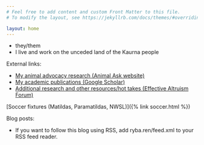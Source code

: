 ```yaml
---
# Feel free to add content and custom Front Matter to this file.
# To modify the layout, see https://jekyllrb.com/docs/themes/#overriding-theme-defaults

layout: home
---
```

- they/them
- I live and work on the unceded land of the Kaurna people

External links:
- [My animal advocacy research (Animal Ask website)](https://www.animalask.org/research)
- [My academic publications (Google Scholar)](https://www.scholar.google.com/citations?hl=en&user=hCCZcZYAAAAJ&view_op=list_works&sortby=pubdate)
- [Additional research and other resources/hot takes (Effective Altruism Forum)](https://forum.effectivealtruism.org/users/ren-ryba)

[Soccer fixtures (Matildas, Paramatildas, NWSL)]({% link soccer.html %})

Blog posts:
- If you want to follow this blog using RSS, add ryba.ren/feed.xml to your RSS feed reader.

